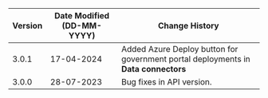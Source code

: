 | **Version** | **Date Modified (DD-MM-YYYY)** | **Change History**                          |
|-------------|--------------------------------|---------------------------------------------|
| 3.0.1       | 17-04-2024                     | Added Azure Deploy button for government portal deployments in **Data connectors**   |
| 3.0.0       | 28-07-2023                     | Bug fixes in API version.                                  | 
